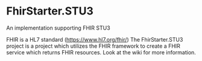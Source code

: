 # FhirStarter.STU3
An implementation supporting FHIR STU3

FHIR is a HL7 standard (https://www.hl7.org/fhir/)
The FhirStarter.STU3 project is a project which utilizes the FHIR framework to create a FHIR service which returns FHIR resources.
Look at the wiki for more information.
